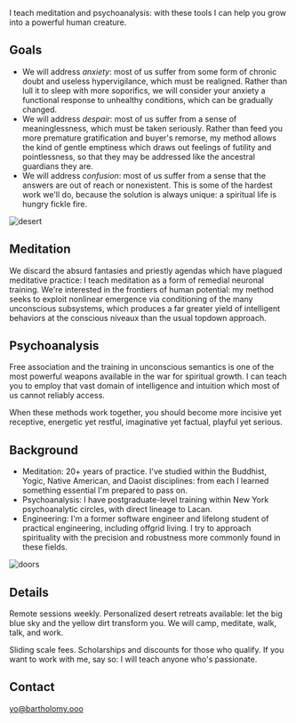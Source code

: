 I teach meditation and psychoanalysis: with these tools I can help you grow into a powerful human creature.

## Goals

* We will address *anxiety*: most of us suffer from some form of chronic doubt and useless hypervigilance, which must be realigned. Rather than lull it to sleep with more soporifics, we will consider your anxiety a functional response to unhealthy conditions, which can be gradually changed.
* We will address *despair*: most of us suffer from a sense of meaninglessness, which must be taken seriously. Rather than feed you more premature gratification and buyer's remorse, my method allows the kind of gentle emptiness which draws out feelings of futility and pointlessness, so that they may be addressed like the ancestral guardians they are.
* We will address *confusion*: most of us suffer from a sense that the answers are out of reach or nonexistent. This is some of the hardest work we'll do, because the solution is always unique: a spiritual life is hungry fickle fire.

![desert](/landscape.jpg)

## Meditation

We discard the absurd fantasies and priestly agendas which have plagued meditative practice: I teach meditation as a form of remedial neuronal training. We're interested in the frontiers of human potential: my method seeks to exploit nonlinear emergence via conditioning of the many unconscious subsystems, which produces a far greater yield of intelligent behaviors at the conscious niveaux than the usual topdown approach.

## Psychoanalysis

Free association and the training in unconscious semantics is one of the most powerful weapons available in the war for spiritual growth. I can teach you to employ that vast domain of intelligence and intuition which most of us cannot reliably access.

When these methods work together, you should become more incisive yet receptive, energetic yet restful, imaginative yet factual, playful yet serious.

## Background

* Meditation: 20+ years of practice. I've studied within the Buddhist, Yogic, Native American, and Daoist disciplines: from each I learned something essential I'm prepared to pass on.
* Psychoanalysis: I have postgraduate-level training within New York psychoanalytic circles, with direct lineage to Lacan.
* Engineering: I'm a former software engineer and lifelong student of practical engineering, including offgrid living. I try to approach spirituality with the precision and robustness more commonly found in these fields.

![doors](/doors.png)

## Details

Remote sessions weekly. Personalized desert retreats available: let the big blue sky and the yellow dirt transform you. We will camp, meditate, walk, talk, and work.

Sliding scale fees. Scholarships and discounts for those who qualify. If you want to work with me, say so: I will teach anyone who's passionate.

## Contact

yo@bartholomy.ooo
